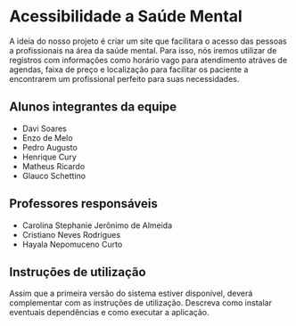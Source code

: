 # Acessibilidade a Saúde Mental

A ideia do nosso projeto é criar um site que facilitara o acesso das pessoas a profissionais na área da saúde mental. Para isso, nós iremos utilizar de registros com informações como horário vago para atendimento atráves de agendas, faixa de preço e localização para facilitar os paciente a encontrarem um profissional perfeito para suas necessidades.

## Alunos integrantes da equipe

* Davi Soares
* Enzo de Melo
* Pedro Augusto
* Henrique Cury
* Matheus Ricardo
* Glauco Schettino 

## Professores responsáveis

* Carolina Stephanie Jerônimo de Almeida
* Cristiano Neves Rodrigues
* Hayala Nepomuceno Curto

## Instruções de utilização

Assim que a primeira versão do sistema estiver disponível, deverá complementar com as instruções de utilização. Descreva como instalar eventuais dependências e como executar a aplicação.
